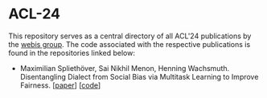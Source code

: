 # ACL-24

This repository serves as a central directory of all ACL'24 publications by the [webis group](https://webis.de). The code associated with the respective publications is found in the repositories linked below:

* Maximilian Spliethöver, Sai Nikhil Menon, Henning Wachsmuth. Disentangling Dialect from Social Bias via Multitask Learning to Improve Fairness. [[paper](#)] [[code](https://github.com/webis-de/acl24-dialect-bias-mtl)]
